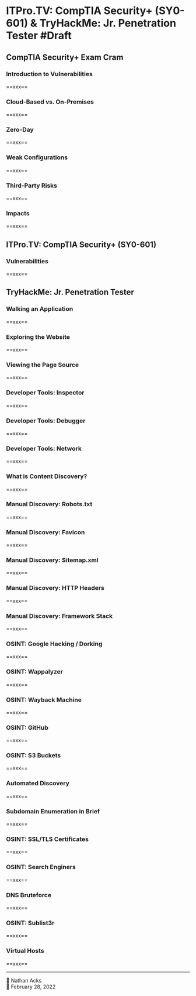 # ITPro.TV: CompTIA Security+ (SY0-601) & TryHackMe: Jr. Penetration Tester #Draft

## CompTIA Security+ Exam Cram

### Introduction to Vulnerabilities

==xxx==

### Cloud-Based vs. On-Premises

==xxx==

### Zero-Day

==xxx==

### Weak Configurations

==xxx==

### Third-Party Risks

==xxx==

### Impacts

==xxx==

## ITPro.TV: CompTIA Security+ (SY0-601)

### Vulnerabilities

==xxx==

## TryHackMe: Jr. Penetration Tester

### Walking an Application

==xxx==

### Exploring the Website

==xxx==

### Viewing the Page Source

==xxx==

### Developer Tools: Inspector

==xxx==

### Developer Tools: Debugger

==xxx==

### Developer Tools: Network

==xxx==

### What is Content Discovery?

==xxx==

### Manual Discovery: Robots.txt

==xxx==

### Manual Discovery: Favicon

==xxx==

### Manual Discovery: Sitemap.xml

==xxx==

### Manual Discovery: HTTP Headers

==xxx==

### Manual Discovery: Framework Stack

==xxx==

### OSINT: Google Hacking / Dorking

==xxx==

### OSINT: Wappalyzer

==xxx==

### OSINT: Wayback Machine

==xxx==

### OSINT: GitHub

==xxx==

### OSINT: S3 Buckets

==xxx==

### Automated Discovery

==xxx==

### Subdomain Enumeration in Brief

==xxx==

### OSINT: SSL/TLS Certificates

==xxx==

### OSINT: Search Enginers

==xxx==

### DNS Bruteforce

==xxx==

### OSINT: Sublist3r

==xxx==

### Virtual Hosts

==xxx==

- - - -

<span aria-hidden="true">👤</span> Nathan Acks  
<span aria-hidden="true">📅</span> February 28, 2022
